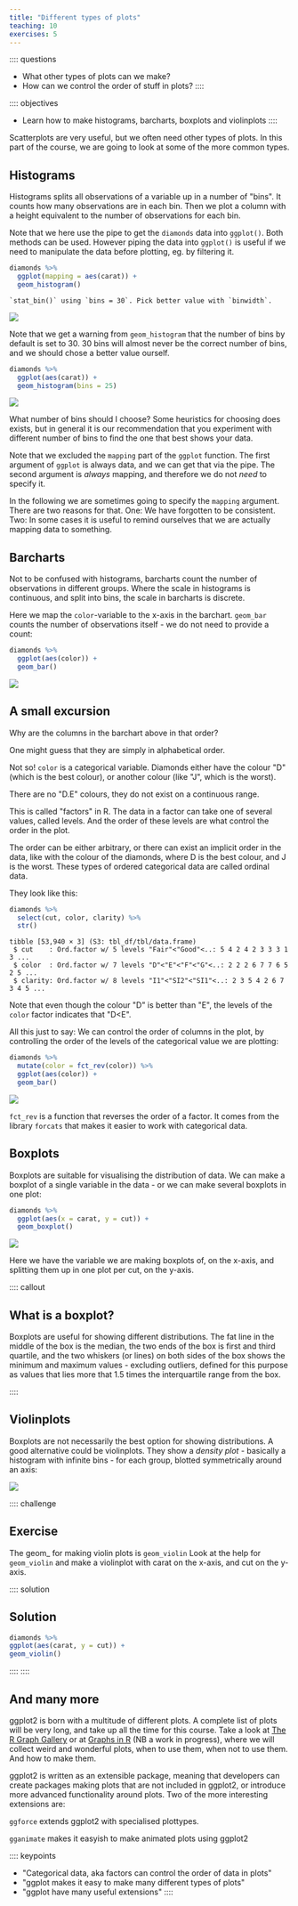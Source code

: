 ```yaml
---
title: "Different types of plots"
teaching: 10
exercises: 5
---
```


:::: questions
- What other types of plots can we make?
- How can we control the order of stuff in plots?
::::


:::: objectives
- Learn how to make histograms, barcharts, boxplots and violinplots
::::








Scatterplots are very useful, but we often need other types of plots. In this 
part of the course, we are going to look at some of the more common types.


## Histograms

Histograms splits all observations of a variable up in a number of
"bins". It counts how many observations are in each bin. Then we plot a column
with a height equivalent to the number of observations for each bin.

Note that we here use the pipe to get the `diamonds` data into `ggplot()`. 
Both methods can be used. However piping the data into `ggplot()` is useful
if we need to manipulate the data before plotting, eg. by filtering it.


``` r
diamonds %>% 
  ggplot(mapping = aes(carat)) +
  geom_histogram()
```

``` output
`stat_bin()` using `bins = 30`. Pick better value with `binwidth`.
```

<img src="fig/different_plots-rendered-histogram-1.png" style="display: block; margin: auto;" />

Note that we get a warning from `geom_histogram` that the number of 
bins by default is set to 30. 30 bins will almost never be the correct
number of bins, and we should chose a better value ourself.


``` r
diamonds %>% 
  ggplot(aes(carat)) +
  geom_histogram(bins = 25)
```

<img src="fig/different_plots-rendered-adjust_bins-1.png" style="display: block; margin: auto;" />

What number of bins should I choose? Some heuristics for choosing does exists, 
but in general it is our recommendation that you 
experiment with different number of bins to find the one that best shows your data.

Note that we excluded the `mapping` part of the `ggplot` function. The first
argument of `ggplot` is always data, and we can get that via the pipe. The 
second argument is *always* mapping, and therefore we do not *need* to specify it.

In the following we are sometimes going to specify the `mapping` argument. There
are two reasons for that. One: We have forgotten to be consistent. Two: In some
cases it is useful to remind ourselves that we are actually mapping data to something.


## Barcharts

Not to be confused with histograms, barcharts count the number of 
observations in different groups. Where the scale in histograms is 
continuous, and split into bins, the scale in barcharts is discrete. 

Here we map the `color`-variable to the x-axis in the barchart. `geom_bar` counts 
the number of observations itself - we do not need to
provide a count:


``` r
diamonds %>% 
  ggplot(aes(color)) +
  geom_bar()
```

<img src="fig/different_plots-rendered-bar_charts-1.png" style="display: block; margin: auto;" />

## A small excursion

Why are the columns in the barchart above in that order? 

One might guess that they are simply in alphabetical order. 

Not so! `color` is a categorical variable. Diamonds either have the colour 
"D" (which is the best colour), or another colour (like "J", which is the worst).

There are no "D.E" colours, they do not exist on a continuous range.

This is called "factors" in R.
The data in a factor can take one of several values, called levels. And the
order of these levels are what control the order in the plot.

The order can be either arbitrary, or there can exist an implicit order in the 
data, like with the colour of the diamonds, where D is the best colour, and J is 
the worst. These types of ordered categorical data are called ordinal data.

They look like this:

``` r
diamonds %>% 
  select(cut, color, clarity) %>% 
  str()
```

``` output
tibble [53,940 × 3] (S3: tbl_df/tbl/data.frame)
 $ cut    : Ord.factor w/ 5 levels "Fair"<"Good"<..: 5 4 2 4 2 3 3 3 1 3 ...
 $ color  : Ord.factor w/ 7 levels "D"<"E"<"F"<"G"<..: 2 2 2 6 7 7 6 5 2 5 ...
 $ clarity: Ord.factor w/ 8 levels "I1"<"SI2"<"SI1"<..: 2 3 5 4 2 6 7 3 4 5 ...
```
Note that even though the colour "D" is better than "E", the levels 
of the `color` factor indicates that "D<E". 

All this just to say: We can control the order of columns in the plot, by
controlling the order of the levels of the categorical value we are plotting:


``` r
diamonds %>% 
  mutate(color = fct_rev(color)) %>%  
  ggplot(aes(color)) +
  geom_bar()
```

<img src="fig/different_plots-rendered-categorical_order-1.png" style="display: block; margin: auto;" />

`fct_rev` is a function that reverses the order of a factor. It comes from the
library `forcats` that makes it easier to work with categorical data.



## Boxplots

Boxplots are suitable for visualising the distribution of data. 
We can make a boxplot of a single variable in the data - or we 
can make several boxplots in one plot:


``` r
diamonds %>% 
  ggplot(aes(x = carat, y = cut)) +
  geom_boxplot()
```

<img src="fig/different_plots-rendered-boxplots-1.png" style="display: block; margin: auto;" />

Here we have the variable we are making boxplots of, on the x-axis,
and splitting them up in one plot per cut, on the y-axis.

:::: callout
## What is a boxplot?

Boxplots are useful for showing different distributions. The fat line in
the middle of the box is the median, the two ends of the box is first and 
third quartile, and the two whiskers (or lines) on both sides of the 
box shows the minimum and maximum values - excluding outliers, defined for
this purpose as values that lies more that 1.5 times the interquartile 
range from the box.

::::

## Violinplots

Boxplots are not necessarily the best option for showing distributions.
A good alternative could be violinplots. They show a *density plot* - basically 
a histogram with infinite bins - for each group, blotted symmetrically around an axis:

<img src="fig/different_plots-rendered-violin_plot-1.png" style="display: block; margin: auto;" />

:::: challenge
## Exercise
The geom_ for making violin plots is `geom_violin`
Look at the help for `geom_violin` and make a violinplot
with carat on the x-axis, and cut on the y-axis.

:::: solution 
## Solution


``` r
diamonds %>% 
ggplot(aes(carat, y = cut)) +
geom_violin()
```

::::
::::



## And many more

ggplot2 is born with a multitude of different plots. A complete list of plots 
will be very long, and take up all the time for this course.
Take a look at [The R Graph Gallery](https://r-graph-gallery.com/)
or at [Graphs in R](https://kubdatalab.github.io/R-graphs/) (NB a work in 
progress), where we will collect weird and wonderful plots, when to use them, 
when not to use them. And how to make them.

ggplot2 is written as an extensible package, meaning that developers can create 
packages making plots that are not included in ggplot2, or introduce more 
advanced functionality around plots. Two of the more interesting extensions are:

`ggforce` extends ggplot2 with specialised plottypes.

`gganimate` makes it easyish to make animated plots using ggplot2

:::: keypoints
- "Categorical data, aka factors can control the order of data in plots"
- "ggplot makes it easy to make many different types of plots"
- "ggplot have many useful extensions"
::::
